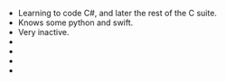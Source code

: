 - Learning to code C#, and later the rest of the C suite.
- Knows some python and swift.
- Very inactive.
- 
- 
- 
- 

<!---
y0sh1ka/y0sh1ka is a ✨ special ✨ repository because its `README.md` (this file) appears on your GitHub profile.
You can click the Preview link to take a look at your changes.
--->
